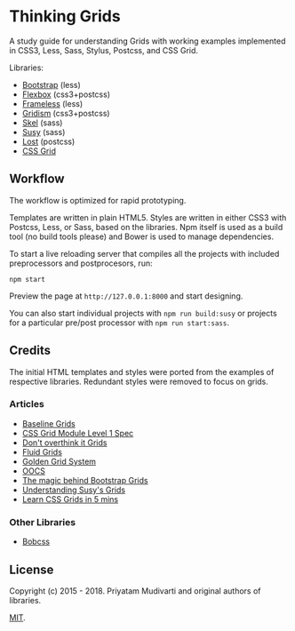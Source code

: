 Thinking Grids
==============

A study guide for understanding Grids with working examples implemented in CSS3,
Less, Sass, Stylus, Postcss, and CSS Grid.

Libraries:

- [Bootstrap](http://getbootstrap.com) (less)
- [Flexbox](http://flexboxgrid.com) (css3+postcss)
- [Frameless](http://framelessgrid.com) (less)
- [Gridism](http://cobyism.com/gridism/) (css3+postcss)
- [Skel](https://github.com/n33/skel) (sass)
- [Susy](http://susy.oddbird.net) (sass)
- [Lost](https://github.com/corysimmons/lost) (postcss)
- [CSS Grid](https://developer.mozilla.org/en-US/docs/Web/CSS/grid)

## Workflow

The workflow is optimized for rapid prototyping.

Templates are written in plain HTML5. Styles are written in either CSS3 with
Postcss, Less, or Sass, based on the libraries. Npm itself is used as a build
tool (no build tools please) and Bower is used to manage dependencies.

To start a live reloading server that compiles all the projects with included
preprocessors and postprocesors, run:

	npm start

Preview the page at `http://127.0.0.1:8000` and start designing.

You can also start individual projects with `npm run build:susy` or projects for
a particular pre/post processor with `npm run start:sass`.

## Credits

The initial HTML templates and styles were ported from the examples of
respective libraries. Redundant styles were removed to focus on grids.

### Articles

- [Baseline Grids](http://alistapart.com/article/settingtypeontheweb)
- [CSS Grid Module Level 1 Spec](http://dev.w3.org/csswg/css-grid/)
- [Don't overthink it Grids](https://css-tricks.com/dont-overthink-it-grids/)
- [Fluid Grids](http://alistapart.com/article/fluidgrids)
- [Golden Grid System](http://goldengridsystem.com)
- [OOCS](http://oocss.org/grids_docs.html)
- [The magic behind Bootstrap Grids](http://www.helloerik.com/the-subtle-magic-behind-why-the-bootstrap-3-grid-works)
- [Understanding Susy's Grids](http://www.zell-weekeat.com/susy2-tutorial)
- [Learn CSS Grids in 5 mins](https://medium.freecodecamp.org/@perborgen)

### Other Libraries

- [Bobcss](http://bbo-code.com/bobscss)

## License

Copyright (c) 2015 - 2018. Priyatam Mudivarti and original authors of libraries.

[MIT](http://opensource.org/licenses/MIT).
